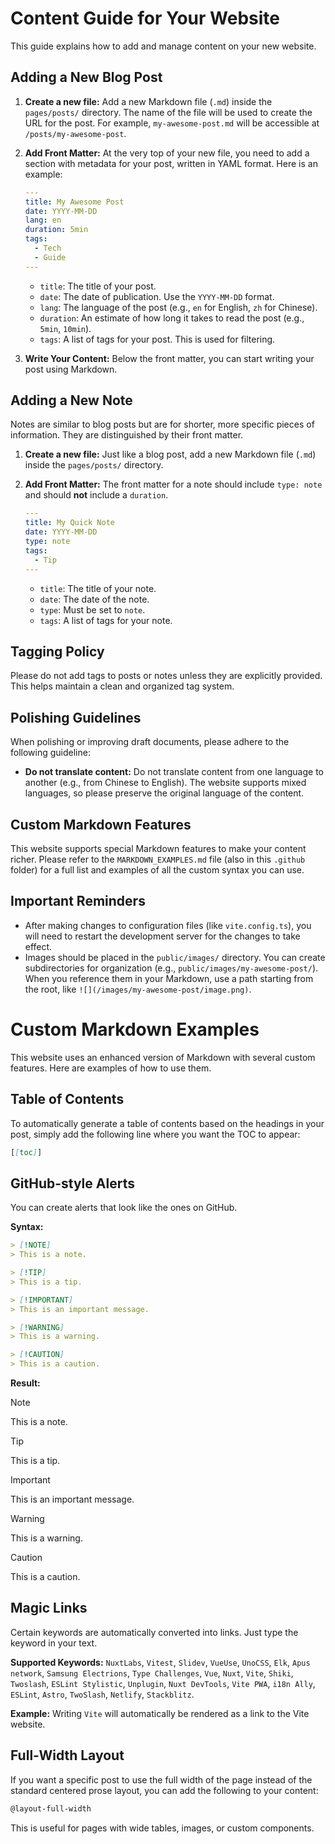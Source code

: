 # Content Guide for Your Website

This guide explains how to add and manage content on your new website.

## Adding a New Blog Post

1.  **Create a new file:** Add a new Markdown file (`.md`) inside the `pages/posts/` directory. The name of the file will be used to create the URL for the post. For example, `my-awesome-post.md` will be accessible at `/posts/my-awesome-post`.

2.  **Add Front Matter:** At the very top of your new file, you need to add a section with metadata for your post, written in YAML format. Here is an example:

    ```yaml
    ---
    title: My Awesome Post
    date: YYYY-MM-DD
    lang: en
    duration: 5min
    tags:
      - Tech
      - Guide
    ---
    ```

    - `title`: The title of your post.
    - `date`: The date of publication. Use the `YYYY-MM-DD` format.
    - `lang`: The language of the post (e.g., `en` for English, `zh` for Chinese).
    - `duration`: An estimate of how long it takes to read the post (e.g., `5min`, `10min`).
    - `tags`: A list of tags for your post. This is used for filtering.

3.  **Write Your Content:** Below the front matter, you can start writing your post using Markdown.

## Adding a New Note

Notes are similar to blog posts but are for shorter, more specific pieces of information. They are distinguished by their front matter.

1.  **Create a new file:** Just like a blog post, add a new Markdown file (`.md`) inside the `pages/posts/` directory.

2.  **Add Front Matter:** The front matter for a note should include `type: note` and should **not** include a `duration`.

    ```yaml
    ---
    title: My Quick Note
    date: YYYY-MM-DD
    type: note
    tags:
      - Tip
    ---
    ```

    - `title`: The title of your note.
    - `date`: The date of the note.
    - `type`: Must be set to `note`.
    - `tags`: A list of tags for your note.

## Tagging Policy

Please do not add tags to posts or notes unless they are explicitly provided. This helps maintain a clean and organized tag system.

## Polishing Guidelines

When polishing or improving draft documents, please adhere to the following guideline:

- **Do not translate content:** Do not translate content from one language to another (e.g., from Chinese to English). The website supports mixed languages, so please preserve the original language of the content.

## Custom Markdown Features

This website supports special Markdown features to make your content richer. Please refer to the `MARKDOWN_EXAMPLES.md` file (also in this `.github` folder) for a full list and examples of all the custom syntax you can use.

## Important Reminders

- After making changes to configuration files (like `vite.config.ts`), you will need to restart the development server for the changes to take effect.
- Images should be placed in the `public/images/` directory. You can create subdirectories for organization (e.g., `public/images/my-awesome-post/`). When you reference them in your Markdown, use a path starting from the root, like `![](/images/my-awesome-post/image.png)`.

# Custom Markdown Examples

This website uses an enhanced version of Markdown with several custom features. Here are examples of how to use them.

## Table of Contents

To automatically generate a table of contents based on the headings in your post, simply add the following line where you want the TOC to appear:

```markdown
[[toc]]
```

## GitHub-style Alerts

You can create alerts that look like the ones on GitHub.

**Syntax:**

```markdown
> [!NOTE]
> This is a note.

> [!TIP]
> This is a tip.

> [!IMPORTANT]
> This is an important message.

> [!WARNING]
> This is a warning.

> [!CAUTION]
> This is a caution.
```

**Result:**

> [!NOTE]
> This is a note.

> [!TIP]
> This is a tip.

> [!IMPORTANT]
> This is an important message.

> [!WARNING]
> This is a warning.

> [!CAUTION]
> This is a caution.

## Magic Links

Certain keywords are automatically converted into links. Just type the keyword in your text.

**Supported Keywords:**
`NuxtLabs`, `Vitest`, `Slidev`, `VueUse`, `UnoCSS`, `Elk`, `Apus network`, `Samsung Electrions`, `Type Challenges`, `Vue`, `Nuxt`, `Vite`, `Shiki`, `Twoslash`, `ESLint Stylistic`, `Unplugin`, `Nuxt DevTools`, `Vite PWA`, `i18n Ally`, `ESLint`, `Astro`, `TwoSlash`, `Netlify`, `Stackblitz`.

**Example:**
Writing `Vite` will automatically be rendered as a link to the Vite website.

## Full-Width Layout

If you want a specific post to use the full width of the page instead of the standard centered prose layout, you can add the following to your content:

```markdown
@layout-full-width
```

This is useful for pages with wide tables, images, or custom components.

